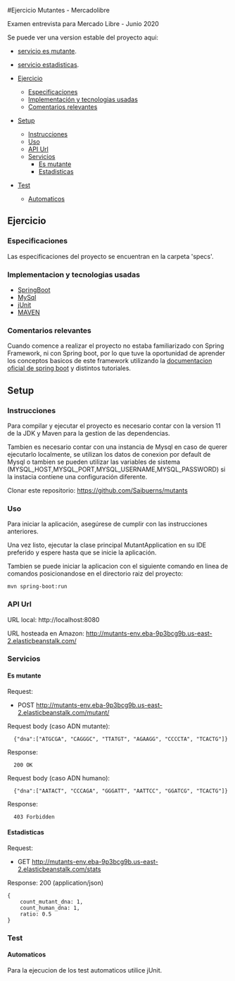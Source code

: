 #Ejercicio Mutantes - Mercadolibre

Examen entrevista para Mercado Libre - Junio 2020

Se puede ver una version estable del proyecto aqui:

- [servicio es mutante](http://ec2-13-58-238-161.us-east-2.compute.amazonaws.com:4567/mutants/).
- [servicio estadisticas](http://ec2-13-58-238-161.us-east-2.compute.amazonaws.com:4567/stats).

- [Ejercicio](#ejercicio)
  - [Especificaciones](#especificaciones)
  - [Implementación y tecnologias usadas](#implementaci%C3%B3n-y-tecnologias-usadas)
  - [Comentarios relevantes](#comentarios-relevantes)
- [Setup](#setup)
  - [Instrucciones](#instrucciones)
  - [Uso](#uso)
  - [API Url](#api)
  - [Servicios](#servicios)
    - [Es mutante](#es-mutante)
    - [Estadisticas](#estadisticas)
- [Test](#test)
  - [Automaticos](#automaticos)

## Ejercicio

### Especificaciones

Las especificaciones del proyecto se encuentran en la carpeta 'specs'.

### Implementacion y tecnologias usadas

- [SpringBoot](https://spring.io/projects/spring-boot)
- [MySql](https://dev.mysql.com/)
- [jUnit](http://junit.org/)
- [MAVEN](https://maven.apache.org/)

### Comentarios relevantes
Cuando comence a realizar el proyecto no estaba familiarizado con Spring Framework, ni con Spring boot, por lo que tuve la oportunidad de aprender
los conceptos basicos de este framework utilizando la [documentacion oficial de spring boot](https://spring.io/quickstart) y distintos tutoriales.

## Setup

### Instrucciones
Para compilar y ejecutar el proyecto es necesario contar con la version 11 de la JDK y Maven para la gestion de las dependencias.

Tambien es necesario contar con una instancia de Mysql en caso de querer ejecutarlo localmente, se utilizan los datos de conexion por default de Mysql o tambien se pueden utilizar las variables de sistema (MYSQL_HOST,MYSQL_PORT,MYSQL_USERNAME,MYSQL_PASSWORD) si la instacia contiene una configuración diferente.

Clonar este repositorio: https://github.com/Saibuerns/mutants

### Uso

Para iniciar la aplicación, asegúrese de cumplir con las instrucciones anteriores. 

Una vez listo, ejecutar la clase principal MutantApplication en su IDE preferido y espere hasta que se inicie la aplicación.

Tambien se puede iniciar la aplicacion con el siguiente comando en linea de comandos posicionandose en el directorio raiz
del proyecto:
```
mvn spring-boot:run
```

### API Url

URL local: http://localhost:8080

URL hosteada en Amazon: http://mutants-env.eba-9p3bcg9b.us-east-2.elasticbeanstalk.com/

### Servicios
#### Es mutante

Request: 
- POST http://mutants-env.eba-9p3bcg9b.us-east-2.elasticbeanstalk.com/mutant/

Request body (caso ADN mutante):

```
  {"dna":["ATGCGA", "CAGGGC", "TTATGT", "AGAAGG", "CCCCTA", "TCACTG"]}
```

Response:

```
  200 OK
```
Request body (caso ADN humano):

```
  {"dna":["AATACT", "CCCAGA", "GGGATT", "AATTCC", "GGATCG", "TCACTG"]}
```

Response:

```
  403 Forbidden
```

#### Estadisticas

Request: 
- GET http://mutants-env.eba-9p3bcg9b.us-east-2.elasticbeanstalk.com/stats

Response: 200 (application/json)

```
{
    count_mutant_dna: 1,
    count_human_dna: 1,
    ratio: 0.5
}
```

### Test

#### Automaticos
Para la ejecucion de los test automaticos utilice jUnit.

